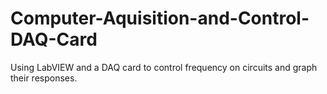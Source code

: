 # Computer-Aquisition-and-Control-DAQ-Card
Using LabVIEW and a DAQ card to control frequency on circuits and graph their responses.
